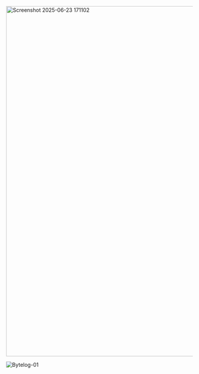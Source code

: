 <img width="944" alt="Screenshot 2025-06-23 171102" src="https://github.com/user-attachments/assets/f7d600c2-4ef4-4b51-8085-d02b7b334f0c" />


![Bytelog-01](https://github.com/user-attachments/assets/a61f1ce7-7602-43a2-9473-78fa03a508dc)


















